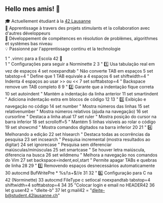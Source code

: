 ## Hello mes amis! 👋
🎓 Actuellement étudiant à la [42 Lausanne](https://www.42lausanne.ch/)  
🚀 Apprentissage à travers des projets stimulants et la collaboration avec d'autres développeurs  
🧠 Développement de compétences en résolution de problèmes, algorithmes et systèmes bas niveau  
💡 Passionné par l'apprentissage continu et la technologie

1
    " .vimrc para a Escola 42 🚀                                                                    
  1 " Configurações para seguir a Norminette
  2 
  3 " 1️⃣ Usa tabulação real em vez de espaços
  4 set noexpandtab       " Não converte TAB em espaços
  5 set tabstop=4         " Define que 1 TAB equivale a 4 espaços
  6 set shiftwidth=4      " Indenta 4 espaços ao usar >> ou <<
  7 set softtabstop=4     " Backspace remove um TAB completo
  8 
  9 " 2️⃣ Garante que a indentação fique correta
 10 set autoindent        " Mantém a indentação da linha anterior
 11 set smartindent       " Adiciona indentação extra em blocos de código
 12 
 13 " 3️⃣ Exibição e navegação no código
 14 set number            " Mostra números das linhas
 15 set relativenumber    " Mostra números relativos (ajuda na navegação)
 16 set cursorline        " Destaca a linha atual
 17 set ruler             " Mostra posição do cursor na barra inferior
 18 set scrolloff=5       " Mantém 5 linhas visíveis ao rolar o código
 19 set showcmd           " Mostra comandos digitados na barra inferior
 20 
 21 " 4️⃣ Melhorando a edição
 22 set hlsearch          " Destaca todas as ocorrências da pesquisa
 23 set incsearch         " Pesquisa incremental (mostra resultados ao digitar)
 24 set ignorecase        " Pesquisa sem diferenciar maiúsculas/minúsculas
 25 set smartcase         " Se houver letra maiúscula, diferencia na busca
 26 set wildmenu          " Melhora a navegação nos comandos do Vim
 27 set backspace=indent,eol,start " Permite apagar TABs e quebras de linha
 28 
 29 " 5️⃣ Removendo espaços desnecessários automaticamente
 30 autocmd BufWritePre * %s/\s\+$//e
 31 
 32 " 6️⃣ Configuração para C na 42 (Norminette)
 33 autocmd FileType c setlocal noexpandtab tabstop=4 shiftwidth=4 softtabstop=4
 34 
 35 "Colocar login e email no HEADER42
 36 let g:user42 = "dleite-b"
 37 let g:mail42 = "dleite-b@student.42lausanne.ch"
